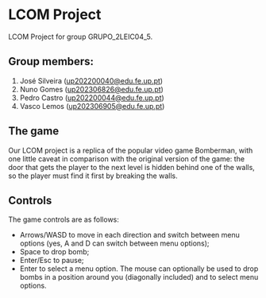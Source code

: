 # LCOM Project

LCOM Project for group GRUPO\_2LEIC04\_5.

## Group members:
1. José Silveira ([up202200040@edu.fe.up.pt](mailto:up202200040@edu.fe.up.pt))
2. Nuno Gomes ([up202306826@edu.fe.up.pt](mailto:up202306826@edu.fe.up.pt))
3. Pedro Castro ([up202200044@edu.fe.up.pt](mailto:up202200044@edu.fe.up.pt))
4. Vasco Lemos ([up202306905@edu.fe.up.pt](mailto:up202306905@edu.fe.up.pt))

## The game
Our LCOM project is a replica of the popular video game Bomberman, with one little caveat in comparison with the original version of the game: the door that gets the player to the next level is hidden behind one of the walls, so the player must find it first by breaking the walls.

## Controls
The game controls are as follows:
- Arrows/WASD to move in each direction and switch between menu options (yes, A and D can switch between menu options);
- Space to drop bomb;
- Enter/Esc to pause;
- Enter to select a menu option.
The mouse can optionally be used to drop bombs in a position around you (diagonally included) and to select menu options.